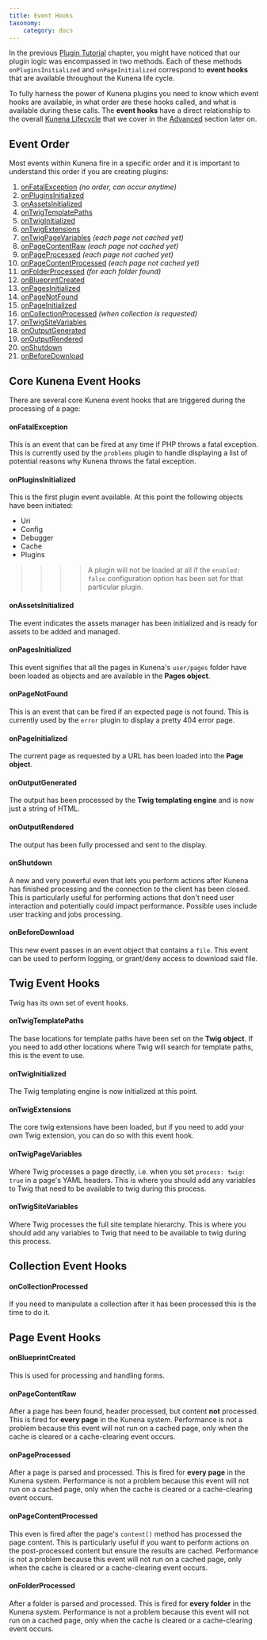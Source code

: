 ```yaml
---
title: Event Hooks
taxonomy:
    category: docs
---
```


In the previous [Plugin Tutorial](../plugin-tutorial) chapter, you might have noticed that our plugin logic was encompassed in two methods.  Each of these methods `onPluginsInitialized` and `onPageInitialized` correspond to **event hooks** that are available throughout the Kunena life cycle.

To fully harness the power of Kunena plugins you need to know which event hooks are available, in what order are these hooks called, and what is available during these calls.  The **event hooks** have a direct relationship to the overall [Kunena Lifecycle](../../advanced/Kunena-lifecycle) that we cover in the [Advanced](../../advanced) section later on.

## Event Order

Most events within Kunena fire in a specific order and it is important to understand this order if you are creating plugins:

1. [onFatalException](../event-hooks#onfatalexception) _(no order, can occur anytime)_
1. [onPluginsInitialized](../event-hooks#onpluginsinitialized)
1. [onAssetsInitialized](../event-hooks#onassetsinitialized)
1. [onTwigTemplatePaths](../event-hooks#ontwigtemplatepaths)
1. [onTwigInitialized](../event-hooks#ontwiginitialized)
1. [onTwigExtensions](../event-hooks#ontwigextensions)
1. [onTwigPageVariables](../event-hooks#ontwigpagevariables) _(each page not cached yet)_
1. [onPageContentRaw](../event-hooks#onpagecontentraw) _(each page not cached yet)_
1. [onPageProcessed](../event-hooks#onpageprocessed) _(each page not cached yet)_
1. [onPageContentProcessed](../event-hooks#onpagecontentprocessed) _(each page not cached yet)_
1. [onFolderProcessed](../event-hooks#onfolderprocessed) _(for each folder found)_
1. [onBlueprintCreated](../event-hooks#onblueprintcreated)
1. [onPagesInitialized](../event-hooks#onpagesinitialized)
1. [onPageNotFound](../event-hooks#onpagenotfound)
1. [onPageInitialized](../event-hooks#onpageinitialized)
1. [onCollectionProcessed](../event-hooks#oncollectionprocessed) _(when collection is requested)_
1. [onTwigSiteVariables](../event-hooks#ontwigsitevariables)
1. [onOutputGenerated](../event-hooks#onoutputgenerated)
1. [onOutputRendered](../event-hooks#onoutputrendered)
1. [onShutdown](../event-hooks#onshutdown)
1. [onBeforeDownload](../event-hooks#onbeforedownload)


## Core Kunena Event Hooks

There are several core Kunena event hooks that are triggered during the processing of a page:

<a name="onFatalException"></a>
#### onFatalException

This is an event that can be fired at any time if PHP throws a fatal exception. This is currently used by the `problems` plugin to handle displaying a list of potential reasons why Kunena throws the fatal exception.

<a name="onPluginsInitialized"></a>
#### onPluginsInitialized

This is the first plugin event available. At this point the following objects have been initiated:

* Uri
* Config
* Debugger
* Cache
* Plugins

>>>> A plugin will not be loaded at all if the `enabled: false` configuration option has been set for that particular plugin.


#### onAssetsInitialized

The event indicates the assets manager has been initialized and is ready for assets to be added and managed.

#### onPagesInitialized

This event signifies that all the pages in Kunena's `user/pages` folder have been loaded as objects and are available in the **Pages object**.

#### onPageNotFound

This is an event that can be fired if an expected page is not found. This is currently used by the `error` plugin to display a pretty 404 error page.

#### onPageInitialized

The current page as requested by a URL has been loaded into the **Page object**.

#### onOutputGenerated

The output has been processed by the **Twig templating engine** and is now just a string of HTML.

#### onOutputRendered

The output has been fully processed and sent to the display.

#### onShutdown

A new and very powerful even that lets you perform actions after Kunena has finished processing and the connection to the client has been closed.  This is particularly useful for performing actions that don't need user interaction and potentially could impact performance.  Possible uses include user tracking and jobs processing.

#### onBeforeDownload

This new event passes in an event object that contains a `file`.  This event can be used to perform logging, or grant/deny access to download said file.


## Twig Event Hooks

Twig has its own set of event hooks.

#### onTwigTemplatePaths

The base locations for template paths have been set on the **Twig object**.  If you need to add other locations where Twig will search for template paths, this is the event to use.

#### onTwigInitialized

The Twig templating engine is now initialized at this point.

#### onTwigExtensions

The core twig extensions have been loaded, but if you need to add your own Twig extension, you can do so with this event hook.

#### onTwigPageVariables

Where Twig processes a page directly, i.e. when you set `process: twig: true` in a page's YAML headers. This is where you should add any variables to Twig that need to be available to twig during this process.

#### onTwigSiteVariables

Where Twig processes the full site template hierarchy.  This is where you should add any variables to Twig that need to be available to twig during this process.

## Collection Event Hooks

#### onCollectionProcessed

If you need to manipulate a collection after it has been processed this is the time to do it.

## Page Event Hooks

#### onBlueprintCreated

This is used for processing and handling forms.

#### onPageContentRaw

After a page has been found, header processed, but content **not** processed.  This is fired for **every page** in the Kunena system.  Performance is not a problem because this event will not run on a cached page, only when the cache is cleared or a cache-clearing event occurs.

#### onPageProcessed

After a page is parsed and processed.  This is fired for **every page** in the Kunena system.  Performance is not a problem because this event will not run on a cached page, only when the cache is cleared or a cache-clearing event occurs.

#### onPageContentProcessed

This even is fired after the page's `content()` method has processed the page content.  This is particularly useful if you want to perform actions on the post-processed content but ensure the results are cached.  Performance is not a problem because this event will not run on a cached page, only when the cache is cleared or a cache-clearing event occurs.

#### onFolderProcessed

After a folder is parsed and processed.  This is fired for **every folder** in the Kunena system.  Performance is not a problem because this event will not run on a cached page, only when the cache is cleared or a cache-clearing event occurs.
